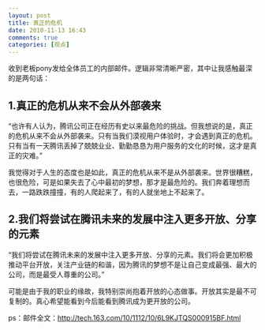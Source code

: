 ```yaml
---
layout: post
title: 真正的危机
date: 2010-11-13 16:43
comments: true
categories: [观点]
---
```


收到老板pony发给全体员工的内部邮件。逻辑非常清晰严密，其中让我感触最深的是两句话：
<h2>1.真正的危机从来不会从外部袭来</h2>
“也许有人认为，腾讯公司正在经历有史以来最危险的挑战。但我想说的是，真正的危机从来不会从外部袭来。只有当我们漠视用户体验时，才会遇到真正的危机。只有当有一天腾讯丢掉了兢兢业业、勤勤恳恳为用户服务的文化的时候，这才是真正的灾难。”

我觉得对于人生的态度也是如此，真正的危机从来不是从外部袭来。世界很糟糕，也很危险，可是如果失去了心中最初的梦想，那才是最危险的。我们奔着理想而去，一路跌跌撞撞，有的人爬起来了，有的人就坐地上不起来了。
<h2>2.我们将尝试在腾讯未来的发展中注入更多开放、分享的元素</h2>
“我们将尝试在腾讯未来的发展中注入更多开放、分享的元素。我们将会更加积极推动平台开放，关注产业链的和谐，因为腾讯的梦想不是让自己变成最强、最大的公司，而是最受人尊重的公司。”

可能是由于我的职业的缘故，我特别崇尚抱着开放的心态做事。开放其实是最不可复制的。真心希望能看到今后能看到腾讯成为更开放的公司。

ps：邮件全文：<a href="http://tech.163.com/10/1112/10/6L9KJTQS000915BF.html">http://tech.163.com/10/1112/10/6L9KJTQS000915BF.html</a>
